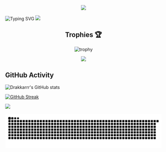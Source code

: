 <div align="center">
  <img src="https://media.giphy.com/media/WSBeyxvC1jH496xQGA/giphy.gif" width="700" height="auto"/>
  
</div>

![Typing SVG](https://readme-typing-svg.herokuapp.com?size=57&duration=1800&color=00DB4D&multiline=true&width=1200&height=150&lines=Welcome+Visitor!;I'm+Junrey+La%C3%B1as%2C+An+aspiring+dev💻+;++++++)
![](https://komarev.com/ghpvc/?username=Drakkarrr&color=dc143c)


<div align="center">
  
## Trophies 🏆
![trophy](https://github-profile-trophy.vercel.app/?username=Drakkarrr&column=3&theme=radical&count_private=true&include_all_commits=true)
  
</div>


<div align="center">
  
  <img src="https://camo.githubusercontent.com/3b7c592ede97b6138ffd4b1cc1541c2f3b11fd39/687474703a2f2f33312e6d656469612e74756d626c722e636f6d2f31376665613932306666333665663466356238373764353231366137616164392f74756d626c725f6d6f39786a65387a5a34317163626975666f315f313238302e676966" width="700" height="auto"/>
  
</div>

## GitHub Activity

![Drakkarrr's GitHub stats](https://github-readme-stats.vercel.app/api?username=Drakkarrr&show_icons=true&theme=chartreuse-dark&count_private=true&include_all_commits=true&show=reviews,discussions_started,discussions_answered,prs_merged,prs_merged_percentage)

[![GitHub Streak](https://streak-stats.demolab.com?user=Drakkarrr&theme=chartreuse-dark&date_format=n%2Fj%5B%2FY%5D&count_private=true&include_all_commits=true)](https://git.io/streak-stats)

<img width="350" src="https://github-readme-stats.vercel.app/api/top-langs/?username=Drakkarrr&layout=compact&title_color=00ff00&text_color=00ff00&langs_count=20&bg_color=000&count_private=true&include_all_commits=true"/>

![Typing SVG](./github-user-contribution.svg)

